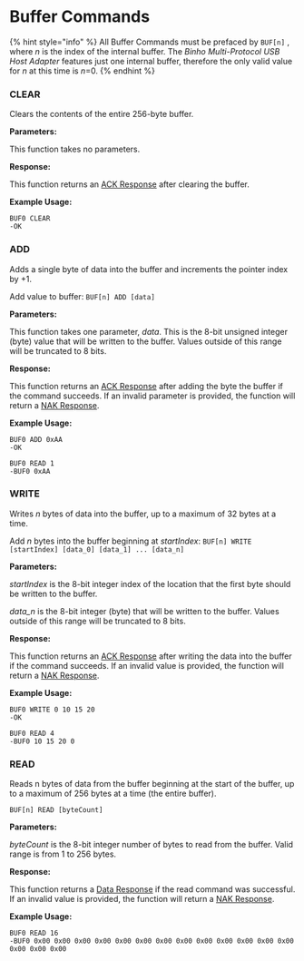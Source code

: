 # Buffer Commands

{% hint style="info" %}
All Buffer Commands must be prefaced by `BUF[n]` , where _n_ is the index of the internal buffer. The _Binho Multi-Protocol USB Host Adapter_ features just one internal buffer, therefore the only valid value for _n_ at this time is _n_=0.
{% endhint %}

### CLEAR

Clears the contents of the entire 256-byte buffer.

**Parameters:**

This function takes no parameters.

**Response:**

This function returns an [ACK Response](https://support.binho.io/user-guide/using-the-device/receiving-responses#ack-response) after clearing the buffer.

**Example Usage:**

```text
BUF0 CLEAR
-OK
```

### ADD

Adds a single byte of data into the buffer and increments the pointer index by +1.

Add value to buffer: `BUF[n] ADD [data]`

**Parameters:**

This function takes one parameter, _data_. This is the 8-bit unsigned integer \(byte\) value that will be written to the buffer. Values outside of this range will be truncated to 8 bits.

**Response:**

This function returns an [ACK Response](https://support.binho.io/user-guide/using-the-device/receiving-responses#ack-response) after adding the byte the buffer if the command succeeds. If an invalid parameter is provided, the function will return a [NAK Response](https://support.binho.io/user-guide/using-the-device/receiving-responses#nak-response).

**Example Usage:**

```text
BUF0 ADD 0xAA
-OK

BUF0 READ 1
-BUF0 0xAA
```

### WRITE

Writes _n_ bytes of data into the buffer, up to a maximum of 32 bytes at a time.

Add _n_ bytes into the buffer beginning at _startIndex_: `BUF[n] WRITE [startIndex] [data_0] [data_1] ... [data_n]`

**Parameters:**

_startIndex_ is the 8-bit integer index of the location that the first byte should be written to the buffer.

_data\_n_ is the 8-bit integer \(byte\) that will be written to the buffer. Values outside of this range will be truncated to 8 bits.

**Response:**

This function returns an [ACK Response](https://support.binho.io/user-guide/using-the-device/receiving-responses#ack-response) after writing the data into the buffer if the command succeeds. If an invalid value is provided, the function will return a [NAK Response](https://support.binho.io/user-guide/using-the-device/receiving-responses#nak-response).

**Example Usage:**

```text
BUF0 WRITE 0 10 15 20
-OK

BUF0 READ 4
-BUF0 10 15 20 0
```

### READ

Reads n bytes of data from the buffer beginning at the start of the buffer, up to a maximum of 256 bytes at a time \(the entire buffer\).

`BUF[n] READ [byteCount]`

**Parameters:**

_byteCount_ is the 8-bit integer number of bytes to read from the buffer. Valid range is from 1 to 256 bytes.

**Response:**

This function returns a [Data Response](https://support.binho.io/user-guide/using-the-device/receiving-responses#data-response) if the read command was successful. If an invalid value is provided, the function will return a [NAK Response](https://support.binho.io/user-guide/using-the-device/receiving-responses#nak-response).

**Example Usage:**

```text
BUF0 READ 16
-BUF0 0x00 0x00 0x00 0x00 0x00 0x00 0x00 0x00 0x00 0x00 0x00 0x00 0x00 0x00 0x00 0x00
```

